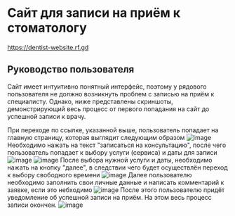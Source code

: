 # Сайт для записи на приём к стоматологу
https://dentist-website.rf.gd
## Руководство пользователя
Сайт имеет интуитивно понятный интерфейс, поэтому у рядового пользователя не должно возникнуть проблем с записью на приём к специалисту. Однако, ниже представлены скриншоты, демонстрирующий весь процесс от первого попадания на сайт до успешной записи к врачу.

При переходе по ссылке, указанной выше, пользователь попадает на главную страницу, которая выглядит следующим образом
![image](https://user-images.githubusercontent.com/90955398/196725596-94f05229-4e4c-4ef1-9a93-eadf1fa3b7be.png)
Необходимо нажать на текст "записаться на консультацию", после чего пользователь попадает к выбору услуги (сервиса) и даты для записи
![image](https://user-images.githubusercontent.com/90955398/196725662-a20e37e8-f8b3-4bff-8aca-8aeeb3b53d61.png)
![image](https://user-images.githubusercontent.com/90955398/196725716-e53e7744-e4f1-4f6e-85af-414713e30669.png)
После выбора нужной услуги и даты, необходимо нажать на кнопку "далее", в следствии чего будет осуществлён переход к выбору свободного времени
![image](https://user-images.githubusercontent.com/90955398/196725744-7818c09f-bb31-40de-922b-52f8aaa5e827.png)
Далее пользователю необходимо заполнить свои личные данные и написать комментарий к заявке, если это небходимо
![image](https://user-images.githubusercontent.com/90955398/196725870-d93cf5d0-9fd4-4ded-a150-347964b4a3fc.png)
После этого пользователю придёт уведомление об успешной записи на приём. На этом весь процесс записи окончен.
![image](https://user-images.githubusercontent.com/90955398/196725911-e6d671e5-281a-4c3e-87ac-d1c1b65b57ff.png)
